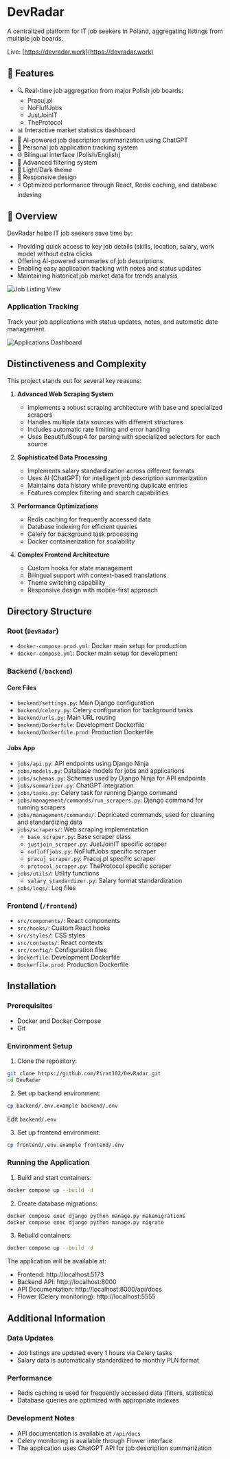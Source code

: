# DevRadar

A centralized platform for IT job seekers in Poland, aggregating listings from multiple job boards.

Live: [https://devradar.work](https://devradar.work)

## 🚀 Features

- 🔍 Real-time job aggregation from major Polish job boards:
  - Pracuj.pl
  - NoFluffJobs
  - JustJoinIT
  - TheProtocol
- 📊 Interactive market statistics dashboard
- 🤖 AI-powered job description summarization using ChatGPT
- 👤 Personal job application tracking system
- 🌐 Bilingual interface (Polish/English)
- 🎯 Advanced filtering system
- 🌙 Light/Dark theme
- 📱 Responsive design
- ⚡ Optimized performance through React, Redis caching, and database indexing

## 🎯 Overview

DevRadar helps IT job seekers save time by:

- Providing quick access to key job details (skills, location, salary, work mode) without extra clicks
- Offering AI-powered summaries of job descriptions
- Enabling easy application tracking with notes and status updates
- Maintaining historical job market data for trends analysis

![Job Listing View](screenshots/image.png)

### Application Tracking

Track your job applications with status updates, notes, and automatic date management.

![Applications Dashboard](screenshots/image1.png)

## Distinctiveness and Complexity

This project stands out for several key reasons:

1. **Advanced Web Scraping System**
   - Implements a robust scraping architecture with base and specialized scrapers
   - Handles multiple data sources with different structures
   - Includes automatic rate limiting and error handling
   - Uses BeautifulSoup4 for parsing with specialized selectors for each source

2. **Sophisticated Data Processing**
   - Implements salary standardization across different formats
   - Uses AI (ChatGPT) for intelligent job description summarization
   - Maintains data history while preventing duplicate entries
   - Features complex filtering and search capabilities

3. **Performance Optimizations**
   - Redis caching for frequently accessed data
   - Database indexing for efficient queries
   - Celery for background task processing
   - Docker containerization for scalability

4. **Complex Frontend Architecture**
   - Custom hooks for state management
   - Bilingual support with context-based translations
   - Theme switching capability
   - Responsive design with mobile-first approach

## Directory Structure

### Root (`DevRadar`)
- `docker-compose.prod.yml`: Docker main setup for production
- `docker-compose.yml`: Docker main setup for development

### Backend (`/backend`)

#### Core Files
- `backend/settings.py`: Main Django configuration
- `backend/celery.py`: Celery configuration for background tasks
- `backend/urls.py`: Main URL routing
- `backend/Dockerfile`: Development Dockerfile
- `backend/Dockerfile.prod`: Production Dockerfile

#### Jobs App
- `jobs/api.py`: API endpoints using Django Ninja
- `jobs/models.py`: Database models for jobs and applications
- `jobs/schemas.py`: Schemas used by Django Ninja for API endpoints
- `jobs/summarizer.py`: ChatGPT integration
- `jobs/tasks.py`: Celery task for running Django command
- `jobs/management/commands/run_scrapers.py`: Django command for running scrapers
- `jobs/management/commands/`: Depricated commands, used for cleaning and standardizing data
- `jobs/scrapers/`: Web scraping implementation
  - `base_scraper.py`: Base scraper class
  - `justjoin_scraper.py`: JustJoinIT specific scraper
  - `nofluffjobs.py`: NoFluffJobs specific scraper
  - `pracuj_scraper.py`: Pracuj.pl specific scraper
  - `protocol_scraper.py`: TheProtocol specific scraper
- `jobs/utils/`: Utility functions
  - `salary_standardizer.py`: Salary format standardization
- `jobs/logs/`: Log files


### Frontend (`/frontend`)

- `src/components/`: React components
- `src/hooks/`: Custom React hooks
- `src/styles/`: CSS styles
- `src/contexts/`: React contexts
- `src/config/`: Configuration files
- `Dockerfile`: Development Dockerfile
- `Dockerfile.prod`: Production Dockerfile

## Installation

### Prerequisites
- Docker and Docker Compose
- Git

### Environment Setup

1. Clone the repository:
```bash
git clone https://github.com/Pirat102/DevRadar.git
cd DevRadar
```

2. Set up backend environment:
```bash
cp backend/.env.example backend/.env
```

Edit `backend/.env`

3. Set up frontend environment:
```bash
cp frontend/.env.example frontend/.env
```

### Running the Application

1. Build and start containers:
```bash
docker compose up --build -d
```

2. Create database migrations:
```bash
docker compose exec django python manage.py makemigrations
docker compose exec django python manage.py migrate
```

3. Rebuild containers:
```bash
docker compose up --build -d
```

The application will be available at:
- Frontend: http://localhost:5173
- Backend API: http://localhost:8000
- API Documentation: http://localhost:8000/api/docs
- Flower (Celery monitoring): http://localhost:5555

## Additional Information

### Data Updates
- Job listings are updated every 1 hours via Celery tasks
- Salary data is automatically standardized to monthly PLN format

### Performance
- Redis caching is used for frequently accessed data (filters, statistics)
- Database queries are optimized with appropriate indexes

### Development Notes
- API documentation is available at `/api/docs`
- Celery monitoring is available through Flower interface
- The application uses ChatGPT API for job description summarization
